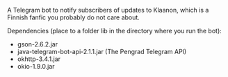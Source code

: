 A Telegram bot to notify subscribers of updates to Klaanon, which is a Finnish fanfic you probably do not care about.

Dependencies (place to a folder lib in the directory where you run the bot):
* gson-2.6.2.jar
* java-telegram-bot-api-2.1.1.jar (The Pengrad Telegram API)
* okhttp-3.4.1.jar
* okio-1.9.0.jar
